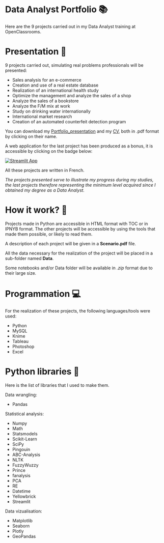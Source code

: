# Data Analyst Portfolio :books:
Here are the 9 projects carried out in my Data Analyst training at OpenClassrooms.

# Presentation :scroll:

9 projects carried out, simulating real problems professionals will be presented:
- Sales analysis for an e-commerce
- Creation and use of a real estate database
- Realization of an international health study
- Optimize the management and analyze the sales of a shop
- Analyze the sales of a bookstore
- Analyze the F/M mix at work
- Study on drinking water internationally
- International market research
- Creation of an automated counterfeit detection program

You can download my [Portfolio_presentation](https://github.com/FredLaRosa/Portfolio/blob/main/Portfolio%20Data%20Analyst.pdf) and my [CV](https://github.com/FredLaRosa/Portfolio/blob/main/CV%20-%20Fr%C3%A9d%C3%A9ric%20La%20Rosa%20-%20Data%20Scientist.pdf), both in .pdf format by clicking on their name.

A web application for the last project has been produced as a bonus, it is accessible by clicking on the badge below:

[![Streamlit App](https://static.streamlit.io/badges/streamlit_badge_black_white.svg)](https://share.streamlit.io/FredLaRosa/Streamlit_Project_1/main/Streamlit_app.py)

All these projects are written in French.

*The projects presented serve to illustrate my progress during my studies, the last projects therefore representing the minimum level acquired since I obtained my degree as a Data Analyst.*

# How it work? :thinking:

Projects made in Python are accessible in HTML format with TOC or in IPNYB format.
The other projects will be accessible by using the tools that made them possible, or likely to read them.

A description of each project will be given in a **Scenario.pdf** file.

All the data necessary for the realization of the project will be placed in a sub-folder named **Data**.

Some notebooks and/or Data folder will be available in *.zip* format due to their large size.

# Programmation :computer:

For the realization of these projects, the following languages/tools were used:
- Python
- MySQL
- Knime
- Tableau
- Photoshop
- Excel

# Python libraries :snake:
 
 Here is the list of libraries that I used to make them.
 
 Data wrangling:
 - Pandas
  
 Statistical analysis:
 - Numpy
 - Math
 - Statsmodels
 - Scikit-Learn
 - SciPy
 - Pingouin
 - ABC-Analysis
 - NLTK
 - FuzzyWuzzy
 - Prince
 - fanalysis
 - PCA
 - RE
 - Datetime
 - Yellowbrick
 - Streamlit

 Data vizualisation:
 - Matplotlib
 - Seaborn
 - Plotly
 - GeoPandas
